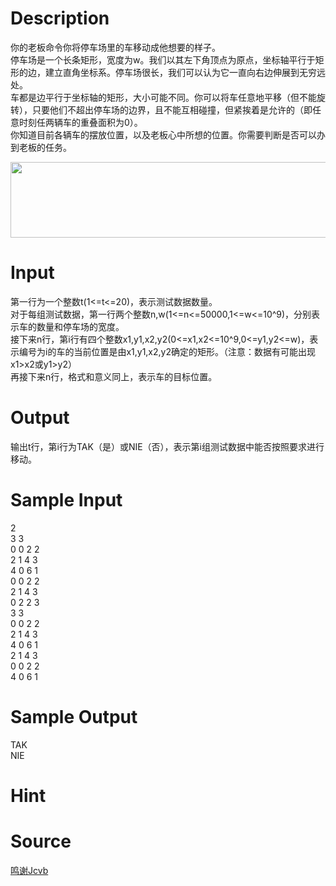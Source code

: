 
# Description

<div class="content"><p>你的老板命令你将停车场里的车移动成他想要的样子。<br/>
停车场是一个长条矩形，宽度为w。我们以其左下角顶点为原点，坐标轴平行于矩形的边，建立直角坐标系。停车场很长，我们可以认为它一直向右边伸展到无穷远处。<br/>
车都是边平行于坐标轴的矩形，大小可能不同。你可以将车任意地平移（但不能旋转），只要他们不超出停车场的边界，且不能互相碰撞，但紧挨着是允许的（即任意时刻任两辆车的重叠面积为0）。<br/>
你知道目前各辆车的摆放位置，以及老板心中所想的位置。你需要判断是否可以办到老板的任务。</p>
<p><img height="121" alt="" width="613" src="/source/bzoj/3718/img/aHR0cHM6Ly9seWRzeS5jb20vSnVkZ2VPbmxpbmUvdXBsb2FkLzIwMTQwOS9wYXJyeXMtY3JvcC5naWY=.gif"/></p></div>

# Input

<div class="content"><p>第一行为一个整数t(1&lt;=t&lt;=20)，表示测试数据数量。<br/>
对于每组测试数据，第一行两个整数n,w(1&lt;=n&lt;=50000,1&lt;=w&lt;=10^9)，分别表示车的数量和停车场的宽度。<br/>
接下来n行，第i行有四个整数x1,y1,x2,y2(0&lt;=x1,x2&lt;=10^9,0&lt;=y1,y2&lt;=w)，表示编号为i的车的当前位置是由x1,y1,x2,y2确定的矩形。（注意：数据有可能出现x1&gt;x2或y1&gt;y2）<br/>
再接下来n行，格式和意义同上，表示车的目标位置。</p></div>

# Output

<div class="content"><p>输出t行，第i行为TAK（是）或NIE（否），表示第i组测试数据中能否按照要求进行移动。</p></div>

# Sample Input

<div class="content"><span class="sampledata">2<br/>
3 3<br/>
0 0 2 2<br/>
2 1 4 3<br/>
4 0 6 1<br/>
0 0 2 2<br/>
2 1 4 3<br/>
0 2 2 3<br/>
3 3<br/>
0 0 2 2<br/>
2 1 4 3<br/>
4 0 6 1<br/>
2 1 4 3<br/>
0 0 2 2<br/>
4 0 6 1</span></div>

# Sample Output

<div class="content"><span class="sampledata">TAK<br/>
NIE</span></div>

# Hint

<div class="content"><p></p></div>

# Source

<div class="content"><p><a href="problemset.php?search=鸣谢Jcvb">鸣谢Jcvb</a></p></div>


